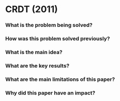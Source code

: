 # CRDT (2011)

### What is the problem being solved?


### How was this problem solved previously?

### What is the main idea?



### What are the key results?

### What are the main limitations of this paper?



### Why did this paper have an impact?



